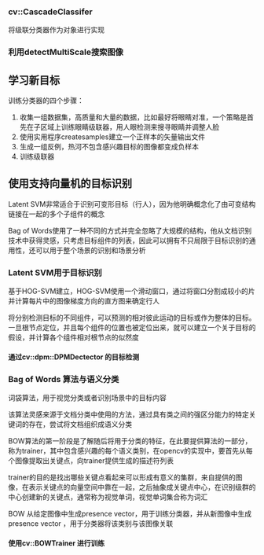 









### cv::CascadeClassifer          

将级联分类器作为对象进行实现          



### 利用detectMultiScale搜索图像      



## 学习新目标     

训练分类器的四个步骤：       

1. 收集一组数据集，高质量和大量的数据，比如最好将眼睛对准，一个策略是首先在子区域上训练眼睛级联器，用人眼检测来搜寻眼睛并调整人脸        
2. 使用实用程序createsamples建立一个正样本的矢量输出文件       
3. 生成一组反例，热河不包含感兴趣目标的图像都变成负样本          
4. 训练级联器         



## 使用支持向量机的目标识别             

Latent SVM非常适合于识别可变形目标（行人），因为他明确概念化了由可变结构链接在一起的多个子组件的概念           

Bag of Words使用了一种不同的方式并完全忽略了大规模的结构，他从文档识别技术中获得灵感，只考虑目标组件的列表，因此可以拥有不只局限于目标识别的通用性，还可以用于整个场景的识别和场景分析           



### Latent SVM用于目标识别         

基于HOG-SVM建立，HOG-SVM使用一个滑动窗口，通过将窗口分割成较小的片并计算每片中的图像梯度方向的直方图来确定行人      

将分别检测目标的不同组件，可以预测的相对彼此运动的目标或作为整体的目标。一旦根节点定位，并且每个组件的位置也被定位出来，就可以建立一个关于目标的假设，并计算各个组件相对根节点的似然度      

#### 通过cv::dpm::DPMDectector 的目标检测          



### Bag of Words 算法与语义分类          

词袋算法，用于视觉分类或者识别场景中的目标内容        

该算法灵感来源于文档分类中使用的方法，通过具有类之间的强区分能力的特定关键词的存在，尝试将文档组织成语义分类            

BOW算法的第一阶段是了解随后将用于分类的特征，在此要提供算法的一部分，称为trainer，其中包含感兴趣的每个语义类别，在opencv的实现中，要首先从每个图像提取出关键点，向trainer提供生成的描述符列表        

trainer的目的是找出哪些关键点看起来可以形成有意义的集群，来自提供的图像，在表示关键点的向量空间中靠在一起，之后抽象成关键点中心，在识别级群的中心创建新的关键点，通常称为视觉单词，视觉单词集合称为词汇         

BOW 从给定图像中生成presence vector，用于训练分类器，并从新图像中生成presence vector ，用于分类器将该类别与该图像关联         



#### 使用cv::BOWTrainer 进行训练        













